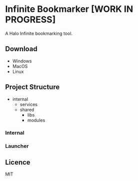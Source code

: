 # Infinite Bookmarker [WORK IN PROGRESS]

A Halo Infinite bookmarking tool.

## Download

-   Windows
-   MacOS
-   Linux

## Project Structure

-   internal
    -   services
    -   shared
        -   libs
        -   modules

### Internal

### Launcher

## Licence

MIT

